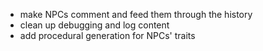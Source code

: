 - make NPCs comment and feed them through the history
- clean up debugging and log content
- add procedural generation for NPCs' traits